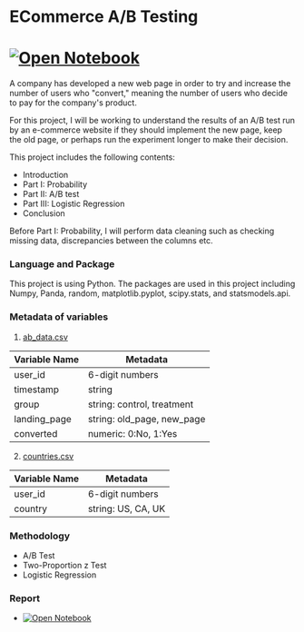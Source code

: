 # ECommerce A/B Testing
# [![Open Notebook](https://img.shields.io/badge/Jupyter-Open_Notebook-blue?logo=Jupyter)](https://dpghazi.github.io/projects/ecommerce-ab-testing.html)
A company has developed a new web page in order to try and increase the number of users who "convert," meaning the number of users who decide to pay for the company's product.

For this project, I will be working to understand the results of an A/B test run by an e-commerce website if they should implement the new page, keep the old page, or perhaps run the experiment longer to make their decision.   

This project includes the following contents:
* Introduction
* Part I: Probability
* Part II: A/B test
* Part III: Logistic Regression
* Conclusion

Before Part I: Probability, I will perform data cleaning such as checking missing data, discrepancies between the columns etc.

### Language and Package
This project is using Python. The packages are used in this project including Numpy, Panda, random, matplotlib.pyplot, scipy.stats, and  statsmodels.api.

### Metadata of variables
1. [ab_data.csv](https://github.com/dpghazi/ECommerce-AB-Testing/blob/main/ab_data.csv)  

| Variable Name | Metadata                   |
|---------------|----------------------------|
| user_id       | 6-digit numbers            |
| timestamp     | string                     |
| group         | string: control, treatment |
| landing_page  | string: old_page, new_page |
| converted     | numeric: 0:No, 1:Yes       |

2. [countries.csv](https://github.com/dpghazi/ECommerce-AB-Testing/blob/main/ab_data.csv)  

| Variable Name | Metadata           |
|---------------|--------------------|
| user_id       | 6-digit numbers    |
| country       | string: US, CA, UK |

### Methodology
* A/B Test
* Two-Proportion z Test
* Logistic Regression

### Report
* [![Open Notebook](https://img.shields.io/badge/Jupyter-Open_Notebook-blue?logo=Jupyter)](https://dpghazi.github.io/projects/ecommerce-ab-testing.html)
